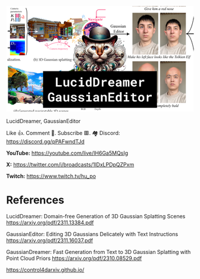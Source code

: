 ![](thumbnails/02.12.2023.png)

LucidDreamer, GaussianEditor

Like 👍. Comment 💬. Subscribe 🟥.
🏘 Discord: https://discord.gg/pPAFwndTJd

**YouTube:** https://youtube.com/live/IH6Ga5MQsIg

**X:** https://twitter.com/i/broadcasts/1lDxLPDpQZPxm

**Twitch:** https://www.twitch.tv/hu_po


# References

LucidDreamer: Domain-free Generation of 3D Gaussian Splatting Scenes
https://arxiv.org/pdf/2311.13384.pdf

GaussianEditor: Editing 3D Gaussians Delicately with Text Instructions
https://arxiv.org/pdf/2311.16037.pdf

GaussianDreamer: Fast Generation from Text to 3D Gaussian Splatting with Point Cloud Priors
https://arxiv.org/pdf/2310.08529.pdf

https://control4darxiv.github.io/